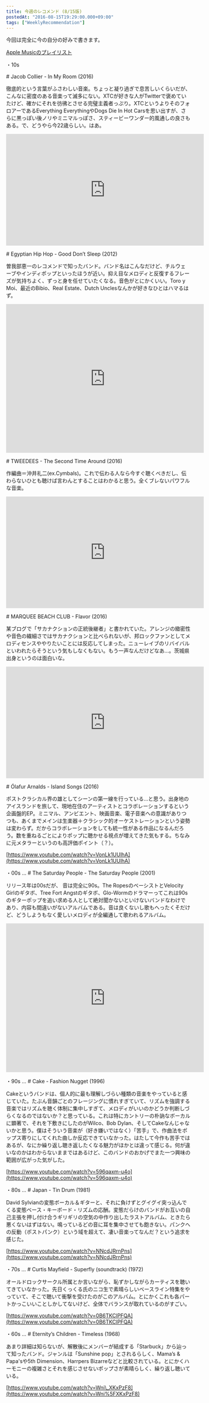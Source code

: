 ```yaml
---
title: 今週のレコメンド (8/15版)
postedAt: "2016-08-15T19:29:00.000+09:00"
tags: ["WeeklyRecommendation"]
---
```


今回は完全に今の自分の好みで書きます。

[Apple Musicのプレイリスト](https://itunes.apple.com/jp/playlist/jin-zhounorekomendo-8-15ban/idpl.6ce44b9bbf244619b6ccabf9b295dc27)  

・10s

\# Jacob Collier - In My Room (2016)

徹底的という言葉がふさわしい音楽。ちょっと凝り過ぎで息苦しいくらいだが、こんなに密度のある音楽って滅多にない。XTCが好きな人がTwitterで褒めていたけど、確かにそれを彷彿とさせる完璧主義者っぷり。XTCというよりそのフォロアーであるEverything EverythingやDogs Die In Hot Carsを思い出すが、さらに黒っぽい後ノリやミニマルっぽさ、スティービーワンダー的風通しの良さもある。で、どうやら今22歳らしい。はあ。

<iframe id="youtube_iframe" src="https://www.youtube.com/embed/baLrrW3El-M?feature=oembed&amp;enablejsapi=1&amp;origin=https://safe.txmblr.com&amp;wmode=opaque" allowfullscreen="" width="540" frameborder="0" height="304"></iframe>

\# Egyptian Hip Hop - Good Don’t Sleep (2012)

曽我部恵一のレコメンドで知ったバンド。バンド名はこんなだけど、チルウェーブやインディポップといったほうが近い。抑え目なメロディと反復するフレーズが気持ちよく、ずっと身を任せていたくなる。音色がとにかくいい。Toro y Moi、最近のBibio、Real Estate、Dutch Unclesなんかが好きなひとはハマるはず。

<iframe id="youtube_iframe" src="https://www.youtube.com/embed/6soo39DJnBU?feature=oembed&amp;enablejsapi=1&amp;origin=https://safe.txmblr.com&amp;wmode=opaque" allowfullscreen="" width="540" frameborder="0" height="405"></iframe>

\# TWEEDEES - The Second Time Around (2016)

作編曲＝沖井礼二(ex.Cymbals)。これで伝わる人なら今すぐ聴くべきだし、伝わらないひとも聴けば言わんとすることはわかると思う。全くブレないパワフルな音楽。

<iframe id="youtube_iframe" src="https://www.youtube.com/embed/tG0EjpL1JX8?feature=oembed&amp;enablejsapi=1&amp;origin=https://safe.txmblr.com&amp;wmode=opaque" allowfullscreen="" width="540" frameborder="0" height="304"></iframe>

\# MARQUEE BEACH CLUB - Flavor (2016)

某ブログで「サカナクションの正統後継者」と書かれていた。アレンジの緻密性や音色の繊細さではサカナクションと比べられないが、邦ロックファンとしてメロディセンスややりたいことには反応してしまった。ニューレイブのリバイバルといわれたらそうという気もしなくもない。もう一声なんだけどなあ…。茨城県出身というのは面白いな。

<iframe id="youtube_iframe" src="https://www.youtube.com/embed/ljSTTgDSv3Q?feature=oembed&amp;enablejsapi=1&amp;origin=https://safe.txmblr.com&amp;wmode=opaque" allowfullscreen="" width="540" frameborder="0" height="304"></iframe>

\# Ólafur Arnalds - Island Songs (2016)

ポストクラシカル界の雄としてシーンの第一線を行っている…と思う。出身地のアイスランドを旅して、現地在住のアーティストとコラボレーションするという企画盤的EP。ミニマル、アンビエント、映画音楽、電子音楽への意識がありつつも、あくまでメインは生楽器＋クラシック的オーケストレーションという姿勢は変わらず。だからコラボレーションをしても統一性がある作品になるんだろう。数を重ねるごとによりポップに聴かせる視点が増えてきた気もする。ちなみに元メタラーというのも高評価ポイント（？）。

[https://www.youtube.com/watch?v=VonLk1UUlhA](https://www.youtube.com/watch?v=VonLk1UUlhA)  

・00s … # The Saturday People - The Saturday People (2001)

リリース年は00sだが、 音は完全に90s。The RopesのベーシストとVelocity Girlのギタボ、Tree Fort Angstのギタボ、Glo-Wormのドラマーってこれは90sのギターポップを追い求める人として絶対聞かないといけないバンドなわけであり、内容も間違いがないアルバムである。音は良くないし歌もへったくそだけど、どうしようもなく愛しいメロディが全編通して歌われるアルバム。

<iframe id="youtube_iframe" src="https://www.youtube.com/embed/pDRRqQ6FjWg?feature=oembed&amp;enablejsapi=1&amp;origin=https://safe.txmblr.com&amp;wmode=opaque" allowfullscreen="" width="540" frameborder="0" height="405"></iframe>

・90s … # Cake - Fashion Nugget (1996) 

Cakeというバンドは、個人的に最も理解しづらい種類の音楽をやっていると感じていた。たぶん音韻ごとのフレージングに慣れすぎていて、リズムを強調する音楽ではリズムを聴く体制に集中しすぎて、メロディがいいのかどうか判断しづらくなるのではないか？と思っている。これは特にカントリーの朴訥なボーカルに顕著で、それを下敷きにしたのがWilco、Bob Dylan、そしてCakeなんじゃないかと思う。僕はそういう音楽が（好き嫌いではなく）「苦手」で、作曲法をポップス寄りにしてくれた曲しか反応できていなかった。はたして今作も苦手ではあるが、なにか繰り返し聴き返したくなる魅力がほかとは違って感じる。何が違いなのかはわからないままではあるけど、このバンドのおかげでまた一つ興味の範囲が広がった気がした。

[https://www.youtube.com/watch?v=596qaxm-u4o](https://www.youtube.com/watch?v=596qaxm-u4o)  

・80s … # Japan - Tin Drum (1981)

David Sylvianの変態ボーカル＆ギターと、それに負けずとグイグイ突っ込んでくる変態ベース・キーボード・リズムの応酬。変態だらけのバンドがお互いの自己主張を押し付け合うギリギリの空気の中作り出したラストアルバム、ときたら悪くないはずはない。鳴っているどの音に耳を集中させても飽きない。パンクへの反動（ポストパンク）という域を超えて、凄い音楽ってなんだ？という追求を感じた。

[https://www.youtube.com/watch?v=NNcdJRrnPns](https://www.youtube.com/watch?v=NNcdJRrnPns)  

・70s … # Curtis Mayfield - Superfly (soundtrack) (1972)

オールドロックサークル所属とか言いながら、恥ずかしながらカーティスを聴いてきていなかった。先日くっくる氏のニコ生で素晴らしいベースライン特集をやっていて、そこで聴いて衝撃を受けたのがこのアルバム。とにかくこれも各パートかっこいいことしかしてないけど、全体でバランスが取れているのがすごい。

[https://www.youtube.com/watch?v=0B6TKClPFQA](https://www.youtube.com/watch?v=0B6TKClPFQA)  

・60s … # Eternity’s Children - Timeless (1968)

あまり詳細は知らないが、解散後にメンバーが結成する「Starbuck」から辿って知ったバンド。ジャンルは「Sunshine pop」とされるらしく、Mama’s & Papa'sや5th Dimension、Harrpers Bizarreなどと比較されている。とにかくハーモニーの複雑さとそれを感じさせないポップさが素晴らしく、繰り返し聴いている。

[https://www.youtube.com/watch?v=Wni\_XKxPzF8](https://www.youtube.com/watch?v=Wni%5FXKxPzF8)  